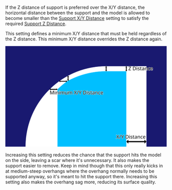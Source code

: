 If the Z distance of support is preferred over the X/Y distance, the horizontal distance between the support and the model is allowed to become smaller than the [Support X/Y Distance](support_xy_distance) setting to satisfy the required [Support Z Distance](support_z_distance).

This setting defines a minimum X/Y distance that must be held regardless of the Z distance. This minimum X/Y distance overrides the Z distance again.

![Minimum X/Y distance kicks in if the Z distance means that the X/Y distance would become very small](images/support_z_overrides_xy.svg)

Increasing this setting reduces the chance that the support hits the model on the side, leaving a scar where it's unnecessary. It also makes the support easier to remove. Keep in mind though that this only really kicks in at medium-steep overhangs where the overhang normally needs to be supported anyway, so it's meant to hit the support there. Increasing this setting also makes the overhang sag more, reducing its surface quality.